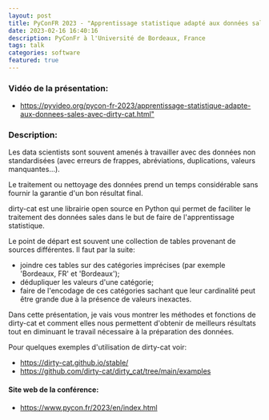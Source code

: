 ```yaml
---
layout: post
title: PyConFR 2023 - "Apprentissage statistique adapté aux données sales avec dirty-cat"
date: 2023-02-16 16:40:16
description: PyConFr à l'Université de Bordeaux, France
tags: talk
categories: software
featured: true
---
```


### Vidéo de la présentation:

<ul>
    <li> <a href="https://pyvideo.org/pycon-fr-2023/apprentissage-statistique-adapte-aux-donnees-sales-avec-dirty-cat.html">https://pyvideo.org/pycon-fr-2023/apprentissage-statistique-adapte-aux-donnees-sales-avec-dirty-cat.html"</a> </li>
</ul>

### Description:

Les data scientists sont souvent amenés à travailler avec des données non standardisées (avec erreurs de frappes, abréviations, duplications, valeurs manquantes...).

Le traitement ou nettoyage des données prend un temps considérable sans fournir la garantie d'un bon résultat final.

dirty-cat est une librairie open source en Python qui permet de faciliter le traitement des données sales dans le but de faire de l'apprentissage statistique.

Le point de départ est souvent une collection de tables provenant de sources différentes. Il faut par la suite:

<ul>
    <li>joindre ces tables sur des catégories imprécises (par exemple 'Bordeaux, FR' et 'Bordeaux');</li>
    <li>dédupliquer les valeurs d'une catégorie;</li>
    <li>faire de l'encodage de ces catégories sachant que leur cardinalité peut être grande due à la présence de valeurs inexactes.</li>
</ul>

Dans cette présentation, je vais vous montrer les méthodes et fonctions de dirty-cat et comment elles nous permettent d'obtenir de meilleurs résultats tout en diminuant le travail nécessaire à la préparation des données.

Pour quelques exemples d'utilisation de dirty-cat voir:
<ul>
    <li> <a href="https://dirty-cat.github.io/stable/">https://dirty-cat.github.io/stable/</a> </li>
    <li> <a href="https://github.com/dirty-cat/dirty_cat/tree/main/examples">https://github.com/dirty-cat/dirty_cat/tree/main/examples</a> </li>
</ul>

#### Site web de la conférence:
<ul>
    <li> <a href="https://www.pycon.fr/2023/en/index.html">https://www.pycon.fr/2023/en/index.html</a> </li>
</ul>